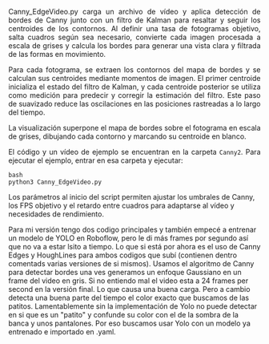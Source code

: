 
<p style="text-align: justify;">Canny_EdgeVideo.py carga un archivo de vídeo y aplica detección de bordes de Canny junto con un filtro de Kalman para resaltar y seguir los centroides de los contornos. Al definir una tasa de fotogramas objetivo, salta cuadros según sea necesario, convierte cada imagen procesada a escala de grises y calcula los bordes para generar una vista clara y filtrada de las formas en movimiento.</p>

<p style="text-align: justify;">Para cada fotograma, se extraen los contornos del mapa de bordes y se calculan sus centroides mediante momentos de imagen. El primer centroide inicializa el estado del filtro de Kalman, y cada centroide posterior se utiliza como medición para predecir y corregir la estimación del filtro. Este paso de suavizado reduce las oscilaciones en las posiciones rastreadas a lo largo del tiempo.</p>

<p style="text-align: justify;">La visualización superpone el mapa de bordes sobre el fotograma en escala de grises, dibujando cada contorno y marcando su centroide en blanco.</p>

<p style="text-align: justify;">El código y un vídeo de ejemplo se encuentran en la carpeta <code>Canny2</code>. Para ejecutar el ejemplo, entrar en esa carpeta y ejecutar:<br><pre><code>bash  
python3 Canny_EdgeVideo.py  
</code></pre>Los parámetros al inicio del script permiten ajustar los umbrales de Canny, los FPS objetivo y el retardo entre cuadros para adaptarse al vídeo y necesidades de rendimiento.</p>


Para mi versión tengo dos codigo principales y también empecé a entrenar un modelo de YOLO en Roboflow, pero le di más frames por segundo así que no va a estar lsito a tiempo. Lo que si está por ahora es el uso de Canny Edges y HoughLines para ambos codigos que subí (contienen dentro comentads varias versiones de si mismos). Usamos el algoritmo de Canny para detectar bordes una ves generamos un enfoque Gaussiano en un frame del video en gris. Si no entiendo mal el video esta a 24 frames per second en la versión final. Lo que causa una buena carga. Pero a cambio detecta una buena parte del tiempo el color exacto que buscamos de las patitos. Lamentablemente sin la implementación de Yolo no puede detectar en si que es un "patito" y confunde su color con el de la sombra de la banca y unos pantalones. Por eso buscamos usar Yolo con un modelo ya entrenado e importado en .yaml.
